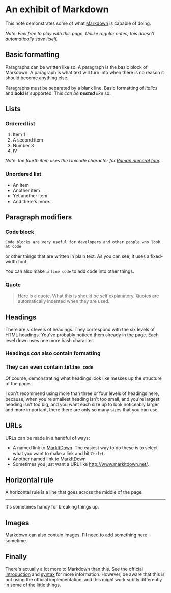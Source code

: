 # An exhibit of Markdown

This note demonstrates some of what [Markdown][1] is capable of doing.

*Note: Feel free to play with this page. Unlike regular notes, this doesn't
automatically save itself.*

## Basic formatting

Paragraphs can be written like so. A paragraph is the basic block of Markdown. A
paragraph is what text will turn into when there is no reason it 
should become anything else.

Paragraphs must be separated by a blank line. Basic formatting of *italics* and
**bold** is supported. This *can be **nested** like* so.

## Lists

### Ordered list

1. Item 1
2. A second item
3. Number 3
4. Ⅳ

*Note: the fourth item uses the Unicode character for [Roman numeral four][2].*

### Unordered list

* An item
* Another item
* Yet another item
* And there's more...

## Paragraph modifiers

### Code block

    Code blocks are very useful for developers and other people who look at code
or other things that are written in plain text. As you can see, it 
uses a fixed-width font.

You can also make `inline code` to add code into other things.

### Quote

> Here is a quote. What this is should be self explanatory. Quotes are
automatically indented when they are used.

## Headings

There are six levels of headings. They correspond with the six levels of HTML
headings. You've probably noticed them already in the page. Each 
level down uses one more hash character.

### Headings *can* also contain **formatting**

### They can even contain `inline code`

Of course, demonstrating what headings look like messes up the structure of the
page.

I don't recommend using more than three or four levels of headings here,
because, when you're smallest heading isn't too small, and you're 
largest heading isn't too big, and you want each size up to look noticeably
larger and more important, there there are only so many sizes that you 
can use.

## URLs

URLs can be made in a handful of ways:

* A named link to [MarkItDown][3]. The easiest way to do these is to select what
you want to make a link and hit `Ctrl+L`.
* Another named link to [MarkItDown](http://www.markitdown.net/)
* Sometimes you just want a URL like <http://www.markitdown.net/>.

## Horizontal rule

A horizontal rule is a line that goes across the middle of the page.

---

It's sometimes handy for breaking things up.

## Images

Markdown can also contain images. I'll need to add something here sometime.

## Finally

There's actually a lot more to Markdown than this. See the official
[introduction][4] and [syntax][5] for more information. However, be aware that 
this is not using the official implementation, and this might work subtly
differently in some of the little things.


  [1]: http://daringfireball.net/projects/markdown/
  [2]: http://www.fileformat.info/info/unicode/char/2163/index.htm
  [3]: http://www.markitdown.net/
  [4]: http://daringfireball.net/projects/markdown/basics
  [5]: http://daringfireball.net/projects/markdown/syntax
